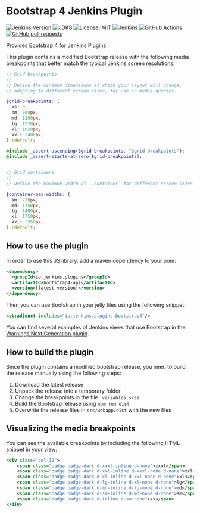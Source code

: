 # Bootstrap 4 Jenkins Plugin

[![Jenkins Version](https://img.shields.io/badge/Jenkins-2.138.4-green.svg?label=min.%20Jenkins)](https://jenkins.io/download/)
![JDK8](https://img.shields.io/badge/jdk-8-yellow.svg?label=min.%20JDK)
[![License: MIT](https://img.shields.io/badge/license-MIT-yellow.svg)](https://opensource.org/licenses/MIT)
[![Jenkins](https://ci.jenkins.io/job/Plugins/job/bootstrap4-api-plugin/job/master/badge/icon)](https://ci.jenkins.io/job/Plugins/job/bootstrap4-api-plugin/job/master/)
[![GitHub Actions](https://github.com/jenkinsci/bootstrap4-api-plugin/workflows/GitHub%20Actions/badge.svg)](https://github.com/jenkinsci/bootstrap4-api-plugin/actions)
[![GitHub pull requests](https://img.shields.io/github/issues-pr/jenkinsci/bootstrap4-api-plugin.svg)](https://github.com/jenkinsci/bootstrap4-api-plugin/pulls)

Provides [Bootstrap 4](https://getbootstrap.com/) for Jenkins Plugins.

This plugin contains a modified Bootstrap release with the following media breakpoints that better match the typical
Jenkins screen resolutions:

```scss
// Grid breakpoints
//
// Define the minimum dimensions at which your layout will change,
// adapting to different screen sizes, for use in media queries.

$grid-breakpoints: (
  xs: 0,
  sm: 768px,
  md: 1200px,
  lg: 1520px,
  xl: 1850px,
  xxl: 2400px,
) !default;

@include _assert-ascending($grid-breakpoints, "$grid-breakpoints");
@include _assert-starts-at-zero($grid-breakpoints);


// Grid containers
//
// Define the maximum width of `.container` for different screen sizes.

$container-max-widths: (
  sm: 720px,
  md: 1150px,
  lg: 1480px,
  xl: 1750px,
  xxl: 2350px,
) !default;

```

## How to use the plugin

In order to use this JS library, add a maven dependency to your pom:
```xml
<dependency>
  <groupId>io.jenkins.plugins</groupId>
  <artifactId>bootstrap4-api</artifactId>
  <version>[latest version]</version>
</dependency>
```

Then you can use Bootstrap in your jelly files using the following snippet:
```xml
<st:adjunct includes="io.jenkins.plugins.bootstrap4"/>
```
 
You can find several examples of Jenkins views that use Bootstrap in the 
[Warnings Next Generation plugin](https://github.com/jenkinsci/warnings-ng-plugin).
 
## How to build the plugin

Since the plugin contains a modified bootstrap release, you need to build the release manually using the following steps:
1. Download the latest release
2. Unpack the release into a temporary folder
3. Change the breakpoints in the file `_variables.scss`
4. Build the Bootstrap release using `npm run dist` 
5. Overwrite the release files in `src/webapp/dist` with the new files

## Visualizing the media breakpoints

You can see the available breakpoints by including the following HTML snippet in your view: 

```xml
<div class="col-12">
    <span class="badge badge-dark d-xxxl-inline d-none">xxxl</span>
    <span class="badge badge-dark d-xxl-inline d-xxxl-none d-none">xxl</span>
    <span class="badge badge-dark d-xl-inline d-xxl-none d-none">xl</span>
    <span class="badge badge-dark d-lg-inline d-xl-none d-none">lg</span>
    <span class="badge badge-dark d-md-inline d-lg-none d-none">md</span>
    <span class="badge badge-dark d-sm-inline d-md-none d-none">sm</span>
    <span class="badge badge-dark d-inline d-sm-none">xs</span>
</div>
```
